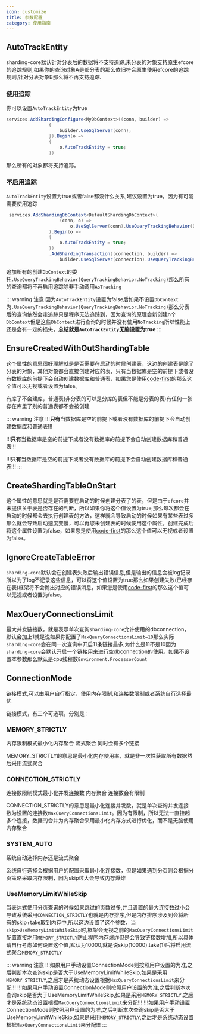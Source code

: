 ```yaml
---
icon: customize
title: 参数配置
category: 使用指南
---
```


## AutoTrackEntity
sharding-core默认针对分表后的数据将不支持追踪,未分表的对象支持原生efcore的追踪规则,如果你的查询对象A是部分表的那么依旧符合原生使用efcore的追踪规则,针对分表对象B那么将不再支持追踪.

### 使用追踪
你可以设置`AutoTrackEntity`为true
```csharp
services.AddShardingConfigure<MyDbContext>((conn, builder) =>
                {
                    builder.UseSqlServer(conn);
                }).Begin(o =>
                {
                    o.AutoTrackEntity = true;
                })
```
那么所有的对象都将支持追踪。

### 不启用追踪
`AutoTrackEntity`设置为true或者false都没什么关系,建议设置为true，因为有可能需要使用追踪
```csharp
 services.AddShardingDbContext<DefaultShardingDbContext>(
                    (conn, o) =>
                        o.UseSqlServer(conn).UseQueryTrackingBehavior(QueryTrackingBehavior.NoTracking)
                ).Begin(o =>
                {
                    o.AutoTrackEntity = true;
                })
                .AddShardingTransaction((connection, builder) =>
                    builder.UseSqlServer(connection).UseQueryTrackingBehavior(QueryTrackingBehavior.NoTracking))
```
追加所有的创建`DbContext`的委托`.UseQueryTrackingBehavior(QueryTrackingBehavior.NoTracking)`那么所有的查询都将不再启用追踪除非手动调用`AsTracking`

::: warning 注意
因为`AutoTrackEntity`设置为false后如果不设置`DbContext`为`.UseQueryTrackingBehavior(QueryTrackingBehavior.NoTracking)`那么分表后的查询依然会走追踪只是程序无法追踪到，因为查询的原理会新创建n个`DbContext`但是这些`DbContext`进行查询的时候并没有使用`NoTracking`所以性能上还是会有一定的损失，**总结就是`AutoTrackEntity`无脑设置为true**
:::

## EnsureCreatedWithOutShardingTable

这个属性的意思很好理解就是是否需要在启动的时候创建表，这边的创建表是除了分表的对象，其他对象都会直接创建对应的表，只有当数据库是空的前提下或者没有数据库的前提下会自动创建数据库和普通表，如果您是使用[code-first](/sharding-core-doc/adv/code-first/)的那么这个值可以无视或者设置为false。

有库了不会建库，普通表(非分表的可以是分库的表但不能是分表的表)有任何一张存在库里了别的普通表都不会被创建

::: warning 注意
!!!**只有**当数据库是空的前提下或者没有数据库的前提下会自动创建数据库和普通表!!!

!!!**只有**当数据库是空的前提下或者没有数据库的前提下会自动创建数据库和普通表!!!

!!!**只有**当数据库是空的前提下或者没有数据库的前提下会自动创建数据库和普通表!!!
:::

## CreateShardingTableOnStart

这个属性的意思就是是否需要在启动的时候创建分表了的表，但是由于`efcore`并未提供关于表是否存在的判断，所以如果你将这个值设置为true,那么每次都会在启动的时候都会去执行创建表的方法，这样就会导致启动的时候如果有某些表过多那么就会导致启动速度变慢，可以再您未创建表的时候使用这个属性，创建完成后将这个属性设置为false，如果您是使用[code-first](/sharding-core-doc/adv/code-first/)的那么这个值可以无视或者设置为false。

## IgnoreCreateTableError

`sharding-core`默认会在创建表失败后输出错误信息,但是输出的信息会被log记录所以为了log不记录这些信息，可以将这个值设置为true那么如果创建失败(已经存在表)框架将不会抛出对应的错误消息，如果您是使用[code-first](/sharding-core-doc/adv/code-first/)的那么这个值可以无视或者设置为false。

## MaxQueryConnectionsLimit

最大并发链接数，就是表示单次查询`sharding-core`允许使用的dbconnection，默认会加上1就是说如果你配置了`MaxQueryConnectionsLimit=10`那么实际`sharding-core`会在同一次查询中开启11条链接最多,为什么是11不是10因为`sharding-core`会默认开启一个链接用来进行空dbconnection的使用。如果不设置本参数那么默认是cpu线程数`Environment.ProcessorCount`

## ConnectionMode
链接模式,可以由用户自行指定，使用内存限制,和连接数限制或者系统自行选择最优

链接模式，有三个可选项，分别是：
### MEMORY_STRICTLY
内存限制模式最小化内存聚合 流式聚合 同时会有多个链接

MEMORY_STRICTLY的意思是最小化内存使用率，就是非一次性获取所有数据然后采用流式聚合

### CONNECTION_STRICTLY
连接数限制模式最小化并发连接数 内存聚合 连接数会有限制

CONNECTION_STRICTLY的意思是最小化连接并发数，就是单次查询并发连接数为设置的连接数`MaxQueryConnectionsLimit`。因为有限制，所以无法一直挂起多个连接，数据的合并为内存聚合采用最小化内存方式进行优化，而不是无脑使用内存聚合


### SYSTEM_AUTO
系统自动选择内存还是流式聚合

系统自行选择会根据用户的配置采取最小化连接数，但是如果遇到分页则会根据分页策略采取内存限制，因为skip过大会导致内存爆炸


### UseMemoryLimitWhileSkip
当表达式使用分页查询的时候如果跳过的页数过多,并且设置的最大连接数过小会导致系统采用`CONNECTION_STRICTLY`也就是内存排序,但是内存排序涉及到会将所有的skip+take取到内存中,所以这边设置了这个参数，当`skip>UseMemoryLimitWhileSkip`时,框架会无视之前的`MaxQueryConnectionsLimit`配置直接才用`MEMORY_STRICTLY`防止程序内存爆炸但是会导致链接数增加,所以具体请自行考虑如何设置这个值,默认为10000,就是说skip(10000).take(1)后将启用流式聚合`MEMORY_STRICTLY`



::: warning 注意
!!!如果用户手动设置ConnectionMode则按照用户设置的为准,之后判断本次查询skip是否大于UseMemoryLimitWhileSkip,如果是采用`MEMORY_STRICTLY`,之后才是系统动态设置根据`MaxQueryConnectionsLimit`来分配!!!
!!!如果用户手动设置ConnectionMode则按照用户设置的为准,之后判断本次查询skip是否大于UseMemoryLimitWhileSkip,如果是采用`MEMORY_STRICTLY`,之后才是系统动态设置根据`MaxQueryConnectionsLimit`来分配!!!
!!!如果用户手动设置ConnectionMode则按照用户设置的为准,之后判断本次查询skip是否大于UseMemoryLimitWhileSkip,如果是采用`MEMORY_STRICTLY`,之后才是系统动态设置根据`MaxQueryConnectionsLimit`来分配!!!
:::